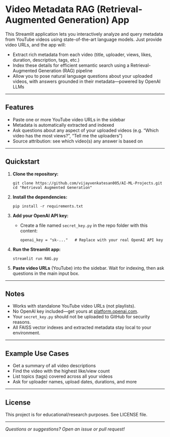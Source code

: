 # Video Metadata RAG (Retrieval-Augmented Generation) App

This Streamlit application lets you interactively analyze and query metadata from YouTube videos using state-of-the-art language models. Just provide video URLs, and the app will:

- Extract rich metadata from each video (title, uploader, views, likes, duration, description, tags, etc.)
- Index these details for efficient semantic search using a Retrieval-Augmented Generation (RAG) pipeline
- Allow you to pose natural language questions about your uploaded videos, with answers grounded in their metadata—powered by OpenAI LLMs

---

## Features

- Paste one or more YouTube video URLs in the sidebar
- Metadata is automatically extracted and indexed
- Ask questions about any aspect of your uploaded videos (e.g. “Which video has the most views?”, “Tell me the uploaders”)
- Source attribution: see which video(s) any answer is based on

---

## Quickstart

1. **Clone the repository:**
    ```
    git clone https://github.com/vijayvenkatesan005/AI-ML-Projects.git
    cd "Retrieval Augmented Generation"
    ```

2. **Install the dependencies:**
    ```
    pip install -r requirements.txt
    ```

3. **Add your OpenAI API key:**
    - Create a file named `secret_key.py` in the repo folder with this content:
      ```
      openai_key = "sk-..."   # Replace with your real OpenAI API key
      ```

4. **Run the Streamlit app:**
    ```
    streamlit run RAG.py
    ```

5. **Paste video URLs** (YouTube) into the sidebar. Wait for indexing, then ask questions in the main input box.

---

## Notes

- Works with standalone YouTube video URLs (not playlists).
- No OpenAI key included—get yours at [platform.openai.com](https://platform.openai.com/).
- Your `secret_key.py` should not be uploaded to GitHub for security reasons.
- All FAISS vector indexes and extracted metadata stay local to your environment.

---

## Example Use Cases

- Get a summary of all video descriptions
- Find the video with the highest like/view count
- List topics (tags) covered across all your videos
- Ask for uploader names, upload dates, durations, and more

---

## License

This project is for educational/research purposes. See LICENSE file.

---

*Questions or suggestions? Open an issue or pull request!*
